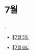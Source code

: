 # 7월

#  <img src="https://cdn.pixabay.com/photo/2018/08/06/22/55/sun-3588618_960_720.jpg" style="zoom:25%;" />

- 💪[7월 5일](./7월/7.5_git_간단한_명령어_정리.md)

- 🚩[7월 6일](./7월/7.6_git_수업내용.md)



